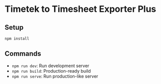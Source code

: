 # Timetek to Timesheet Exporter Plus

## Setup

```shell
npm install
```

## Commands

- `npm run dev`: Run development server
- `npm run build`: Production-ready build
- `npm run serve`: Run production-like server
